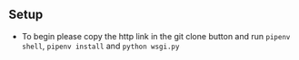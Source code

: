 ## Setup 


- To begin please copy the http link in the git clone button and run 
`pipenv shell`,  `pipenv install` and `python wsgi.py`

